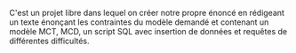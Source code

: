 C'est un projet libre dans lequel on créer notre propre énoncé en rédigeant un texte énonçant les contraintes du modèle demandé et contenant un modèle MCT, MCD, un script SQL avec insertion de données et requêtes de différentes difficultés.
